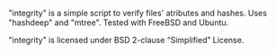 "integrity" is a simple script to verify files' atributes and
hashes. Uses "hashdeep" and "mtree". Tested with FreeBSD and Ubuntu.

"integrity" is licensed under BSD 2-clause “Simplified” License.
